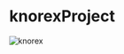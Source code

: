 # knorexProject

![knorex](https://github.com/Jyotisulakhe/knorexProject/assets/122368666/0684dd88-ba41-45ef-9ea8-7176ff63eb79)

